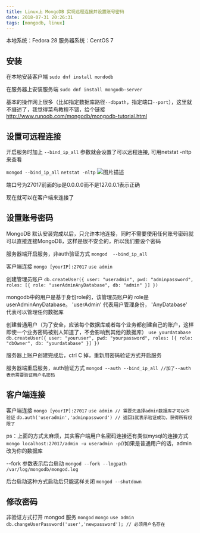```yaml
---
title: Linux上 MongoDB 实现远程连接并设置账号密码
date: 2018-07-31 20:26:31
tags: [mongodb, linux]
---
```


本地系统：Fedora 28
服务器系统：CentOS 7

## 安装
在本地安装客户端
`sudo dnf install mondodb`

在服务器上安装服务端
`sudo dnf install mongodb-server`

基本的操作网上很多（比如指定数据库路径`--dbpath`，指定端口`--port`），这里就不缀述了，我觉得菜鸟教程不错，给个链接<http://www.runoob.com/mongodb/mongodb-tutorial.html>

## 设置可远程连接

开启服务时加上 `--bind_ip_all` 参数就会设置了可以远程连接, 可用netstat -nltp来查看

`mongod --bind_ip_all`
`netstat -nltp`
![图片描述](https://ifthat.com/file/Screenshot%20from%202018-08-14%2004-30-47.png)

端口号为27017前面的ip是0.0.0.0而不是127.0.0.1表示正确

现在就可以在客户端来连接了

## 设置账号密码
MongoDB 默认安装完成以后，只允许本地连接，同时不需要使用任何账号密码就可以直接连接MongoDB，这样是很不安全的，所以我们要设个密码

服务器端开启服务，非auth验证方式
`mongod  --bind_ip_all`

客户端连接
`mongo [yourIP]:27017`
`use admin`

创建管理员账户
`db.createUser({ user: "useradmin", pwd: "adminpassword", roles: [{ role: "userAdminAnyDatabase", db: "admin" }] })`

mongodb中的用户是基于身份role的，该管理员账户的 role是 userAdminAnyDatabase。 'userAdmin' 代表用户管理身份， 'AnyDatabase' 代表可以管理任何数据库

创建普通用户（为了安全，应该每个数据库或者每个业务都创建自己的账户，这样即使一个业务密码被别人知道了，不会影响到其他的数据库）
`use yourdatabase`
`db.createUser({ user: "youruser", pwd: "yourpassword", roles: [{ role: "dbOwner", db: "yourdatabase" }] })`

服务器上账户创建完成后，ctrl C 掉，重新用密码验证方式开启服务

服务器端重启服务，auth验证方式
`mongod --auth --bind_ip_all //加了--auth 表示需要验证用户名密码`

## 客户端连接

客户端连接
`mongo [yourIP]:27017`
`use admin // 需要先选择admin数据库才可以作验证`
`db.auth('useradmin','adminpassword') // 返回1就表示验证成功，获得所有权限了`

ps：上面的方式太麻烦，其实客户端用户名密码连接还有类似mysql的连接方式
`mongo localhost:27017/admin -u useradmin -p`//如果是普通用户的话，admin 改为你的数据库

--fork 参数表示后台启动
`mongod --fork --logpath /var/log/mongodb/mongod.log`

后台启动这种方式启动后只能这样关闭
`mongod --shutdown `

## 修改密码 

非验证方式打开 mongod 服务
`mongod`
`mongo`
`use admin`
`db.changeUserPassword('user','newpassword'); // 必须用户名存在`
